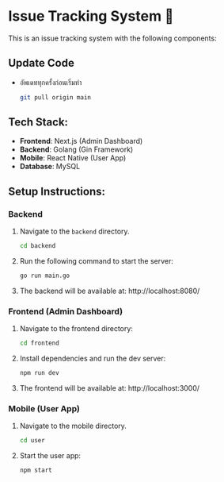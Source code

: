 # Issue Tracking System  💒

This is an issue tracking system with the following components:

## Update Code
   - อัพเดททุกครั้งก่อนเริ่มทำ
     ```bash
     git pull origin main

## Tech Stack:
- **Frontend**: Next.js (Admin Dashboard)
- **Backend**: Golang (Gin Framework)
- **Mobile**: React Native (User App)
- **Database**: MySQL


## Setup Instructions:

### Backend
1. Navigate to the `backend` directory.
   ```bash
   cd backend
2. Run the following command to start the server:
   ```bash
   go run main.go
3. The backend will be available at:
   http://localhost:8080/


### Frontend (Admin Dashboard)

1. Navigate to the frontend directory:
   ```bash
   cd frontend
2. Install dependencies and run the dev server:
   ```bash
   npm run dev
3. The frontend will be available at:
   http://localhost:3000/


### Mobile (User App)
1. Navigate to the mobile directory.
   ```bash
   cd user
2. Start the user app:
   ```bash
   npm start
